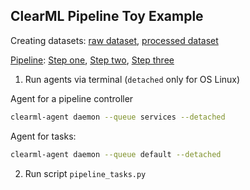 ## ClearML Pipeline Toy Example

Creating datasets: [raw dataset](https://app.clear.ml/projects/5543dcb72daa465bbee8047f8f76a981/experiments/0a1cb676e67e478391d6b00e42b096c6/output/execution), [processed dataset](https://app.clear.ml/projects/8f2c91c6113d4e5db5c0837482290dba/experiments/e5b5bd2e5143452cb36fb6f8bdbcfadc/output/execution)

[Pipeline](https://app.clear.ml/projects/ac83d31937ba477b9c93c3c4843741df/experiments/c988ff746d29437dbe0e77a6ac743834/output/execution): [Step one](https://app.clear.ml/projects/ac83d31937ba477b9c93c3c4843741df/experiments/d5cae7b438c240039d335c315a53c361/output/execution), [Step two](https://app.clear.ml/projects/ac83d31937ba477b9c93c3c4843741df/experiments/83354e6c82ad4becae71e69c8e514ed9/output/execution), [Step three](https://app.clear.ml/projects/ac83d31937ba477b9c93c3c4843741df/experiments/72420a1ec3d54c37b4ed479cce9047cc/output/execution)

1. Run agents via terminal (`detached` only for OS Linux)

Agent for a pipeline controller
```bash
clearml-agent daemon --queue services --detached
```

Agent for tasks:
```bash
clearml-agent daemon --queue default --detached
```

2. Run script `pipeline_tasks.py`